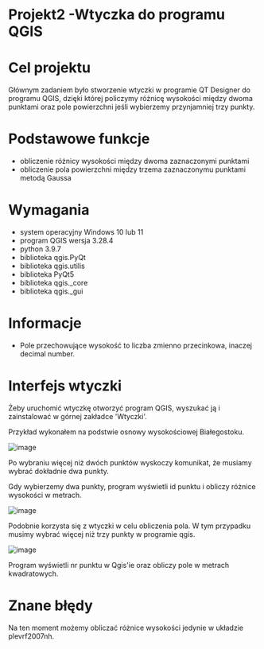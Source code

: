 # Projekt2 -Wtyczka do programu QGIS

# Cel projektu 

Głównym zadaniem było stworzenie wtyczki w programie QT Designer do programu QGIS, dzięki której policzymy różnicę wysokości między dwoma punktami oraz pole powierzchni jeśli wybierzemy przynjamniej trzy punkty.


# Podstawowe funkcje

- obliczenie różnicy wysokości między dwoma zaznaczonymi punktami
- obliczenie pola powierzchni między trzema zaznaczonymu punktami metodą Gaussa

# Wymagania

- system operacyjny Windows 10 lub 11
- program QGIS wersja 3.28.4
- python 3.9.7
- biblioteka qgis.PyQt
- biblioteka qgis.utilis
- biblioteka PyQt5
- biblioteka qgis._core
- biblioteka qgis._gui

# Informacje
- Pole przechowujące wysokość to liczba zmienno przecinkowa, inaczej decimal number.

# Interfejs wtyczki

Żeby uruchomić wtyczkę otworzyć program QGIS, wyszukać ją i zainstalować w górnej zakładce 'Wtyczki'.


Przykład wykonałem na podstwie osnowy wysokościowej Białegostoku.


![image](https://github.com/adamstan102/Projekt2/assets/129062363/f24cc53d-2a86-40b1-849b-d192850a10f5)


Po wybraniu więcej niż dwóch punktów wyskoczy komunikat, że musiamy wybrać dokładnie dwa punkty. 

Gdy wybierzemy dwa punkty, program wyświetli id punktu i obliczy różnice wysokości w metrach.


![image](https://github.com/adamstan102/Projekt2/assets/129062363/efae9891-8a2c-4aeb-8c7d-4f1244275133)



Podobnie korzysta się z wtyczki w celu obliczenia pola. W tym przypadku musimy wybrać więcej niż trzy punkty w programie qgis.


![image](https://github.com/adamstan102/Projekt2/assets/129062363/8cd4c0d9-af17-4eab-ace1-a7e1aa581431)


Program wyświetli nr punktu w Qgis'ie oraz obliczy pole w metrach kwadratowych.



# Znane błędy

Na ten moment możemy obliczać różnice wysokości jedynie w układzie plevrf2007nh.

